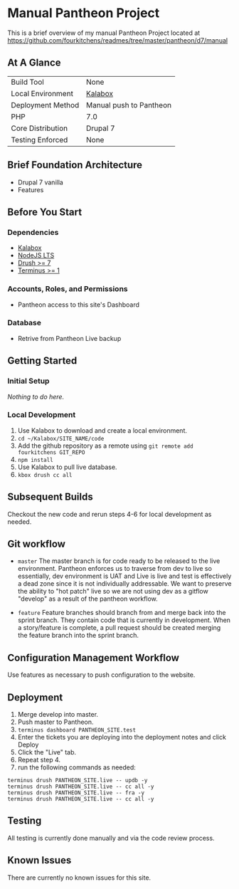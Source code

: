 # Manual Pantheon Project

This is a brief overview of my manual Pantheon Project located at https://github.com/fourkitchens/readmes/tree/master/pantheon/d7/manual

## At A Glance
|   |   |
|---|---|
| Build Tool | None |
| Local Environment | <a href='https://github.com/kalabox/kalabox'>Kalabox</a> |
| Deployment Method | Manual push to Pantheon |
| PHP | 7.0 |
| Core Distribution | Drupal 7 |
| Testing Enforced | None |

## Brief Foundation Architecture

* Drupal 7 vanilla
* Features

## Before You Start

### Dependencies

* [Kalabox](https://github.com/kalabox/kalabox)
* [NodeJS LTS](https://nodejs.org/en/)
* [Drush >= 7](https://github.com/drush-ops/drush)
* [Terminus >= 1](https://github.com/pantheon-systems/terminus)

### Accounts, Roles, and Permissions

* Pantheon access to this site's Dashboard

### Database

* Retrive from Pantheon Live backup

## Getting Started

### Initial Setup

*Nothing to do here.*

### Local Development

1. Use Kalabox to download and create a local environment.
2. `cd ~/Kalabox/SITE_NAME/code`
3. Add the github repository as a remote using `git remote add fourkitchens GIT_REPO`
4. `npm install`
5. Use Kalabox to pull live database.
6. `kbox drush cc all`



## Subsequent Builds

Checkout the new code and rerun steps 4-6 for local development as needed.


## Git workflow

- `master` The master branch is for code ready to be released to the live environment. Pantheon enforces us to traverse from dev to live so essentially, dev environment is UAT and Live is live and test is effectively a dead zone since it is not individually addressable. We want to preserve the ability to "hot patch" live so we are not using dev as a gitflow "develop" as a result of the pantheon workflow.

- `feature` Feature branches should branch from and merge back into the sprint branch. They contain code that is currently in development. When a story/feature is complete, a pull request should be created merging the feature branch into the sprint branch.

## Configuration Management Workflow

Use features as necessary to push configuration to the website.

## Deployment

1. Merge develop into master.
2. Push master to Pantheon.
3. `terminus dashboard PANTHEON_SITE.test`
4. Enter the tickets you are deploying into the deployment notes and click Deploy
5. Click the "Live" tab.
6. Repeat step 4.
7. run the following commands as needed:
  ```
  terminus drush PANTHEON_SITE.live -- updb -y
  terminus drush PANTHEON_SITE.live -- cc all -y
  terminus drush PANTHEON_SITE.live -- fra -y
  terminus drush PANTHEON_SITE.live -- cc all -y
  ```

## Testing

All testing is currently done manually and via the code review process.

## Known Issues

There are currently no known issues for this site.

